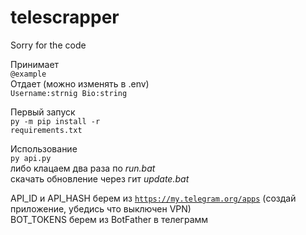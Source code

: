 # telescrapper
Sorry for the code

Принимает<br/>
<code>@example</code><br/>
Отдает (можно изменять в .env)</br>
<code>Username:strnig Bio:string</code><br/>

Первый запуск <br/>
<code>py -m pip install -r requirements.txt</code><br/>
  
Использование <br/>
<code>py api.py</code><br/>
либо клацаем два раза по <i>run.bat</i> <br/>
скачать обновление через гит <i>update.bat</i> <br/>

API_ID и API_HASH берем из <code>https://my.telegram.org/apps</code> (создай приложение, убедись что выключен VPN)<br/>
BOT_TOKENS берем из BotFather в телеграмм

